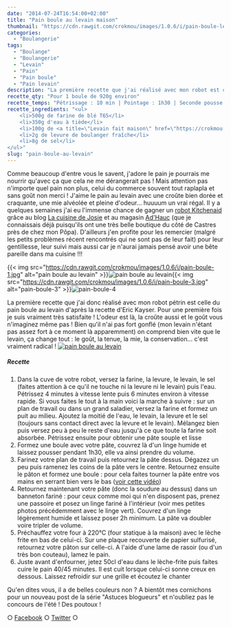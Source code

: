```yaml
---
date: "2014-07-24T16:54:00+02:00"
title: "Pain boule au levain maison"
thumbnail: "https://cdn.rawgit.com/crokmou/images/1.0.6/i/pain-boule-levain.jpg"
categories:
  - "Boulangerie"
tags:
  - "Boulange"
  - "Boulangerie"
  - "Levain"
  - "Pain"
  - "Pain boule"
  - "Pain levain"
description: "La première recette que j'ai réalisé avec mon robot est celle du pain boule au levain d'Eric Kayser. Pour une première je suis satisfaite !"
recette_qty: "Pour 1 boule de 920g environ"
recette_temps: "Pétrissage : 10 min | Pointage : 1h30 | Seconde pousse : 2h | Cuisson : 40 à 45 minutes"
recette_ingredients: "<ul>
	<li>500g de farine de blé T65</li>
	<li>350g d'eau à tiède</li>
	<li>100g de <a title=\"Levain fait maison\" href=\"https://crokmou.com/levain-fait-maison/\" target=\"_blank\">levain liquide</a></li>
	<li>2g de levure de boulanger fraîche</li>
	<li>8g de sel</li>
</ul>"
slug: "pain-boule-au-levain"
---
```


Comme beaucoup d'entre vous le savent, j'adore le pain je pourrais me nourrir qu'avec ça que cela ne me dérangerait pas ! Mais attention pas n'importe quel pain non plus, celui du commerce souvent tout raplapla et sans goût non merci ! J'aime le pain au levain avec une croûte bien dorée et craquante, une mie alvéolée et pleine d'odeur... huuuum un vrai régal. Il y a quelques semaines j'ai eu l'immense chance de gagner un [robot Kitchenaid](http://www.adhauc.com/fr/c13-bien-preparer/c70-preparateur-culinaire/c87-robots-multifonctions/p1560-robot-kitchenaid-artisan-rouge.html#.U9ELYI1_s74) grâce au blog [La cuisine de Josie](http://www.lacuisinedejosie.fr/) et au magasin [Ad'Hauc](http://www.adhauc.com/) (que je connaissais déjà puisqu'ils ont une très belle boutique du côté de Castres près de chez mon Pôpa). D'ailleurs j'en profite pour les remercier (malgré les petits problèmes récent rencontrés qui ne sont pas de leur fait) pour leur gentillesse, leur suivi mais aussi car je n'aurai jamais pensé avoir une bête pareille dans ma cuisine !!!

{{< img src="https://cdn.rawgit.com/crokmou/images/1.0.6/i/pain-boule-1.jpg" alt="pain boule au levain" >}}![pain boule au levain](https://cdn.rawgit.com/crokmou/images/1.0.6/i/pain-boule-2.jpg){{< img src="https://cdn.rawgit.com/crokmou/images/1.0.6/i/pain-boule-3.jpg" alt="pain-boule-3" >}}![pain-boule-4](https://cdn.rawgit.com/crokmou/images/1.0.6/i/pain-boule-4.jpg)

La première recette que j'ai donc réalisé avec mon robot pétrin est celle du pain boule au levain d'après la recette d'Eric Kayser. Pour une première fois je suis vraiment très satisfaite ! L'odeur est là, la croûte aussi et le goût vous n'imaginez même pas ! Bien qu'il n'ai pas fort gonflé (mon levain n'étant pas assez fort à ce moment là apparemment) on comprend bien vite que le levain, ça change tout : le goût, la tenue, la mie, la conservation... c'est vraiment radical ! [![pain boule au levain](https://cdn.rawgit.com/crokmou/images/1.0.6/i/pain-boule-levain-1.jpg)](https://cdn.rawgit.com/crokmou/images/1.0.6/i/pain-boule-levain-1.jpg)

##### Recette

1.  Dans la cuve de votre robot, versez la farine, la levure, le levain, le sel (faites attention à ce qu'il ne touche ni la levure ni le levain) puis l'eau. Pétrissez 4 minutes à vitesse lente puis 6 minutes environ à vitesse rapide. Si vous faites le tout à la main voici la marche à suivre : sur un plan de travail ou dans un grand saladier, versez la farine et formez un puit au milieu. Ajoutez la moitié de l'eau, le levain, la levure et le sel (toujours sans contact direct avec la levure et le levain). Mélangez bien puis versez peu à peu le reste d'eau jusqu'à ce que toute la farine soit absorbée. Pétrissez ensuite pour obtenir une pâte souple et lisse
2.  Formez une boule avec votre pâte, couvrez là d'un linge humide et laissez pousser pendant 1h30, elle va ainsi prendre du volume.
3.  Farinez votre plan de travail puis retournez la pâte dessus. Dégazez un peu puis ramenez les coins de la pâte vers le centre. Retournez ensuite le pâton et formez une boule : pour cela faites tourner la pâte entre vos mains en serrant bien vers le bas ([voir cette vidéo](https://www.youtube.com/watch?v=N1W5LxbSD3o))
4.  Retournez maintenant votre pâte (donc la soudure au dessus) dans un banneton fariné : pour ceux comme moi qui n'en disposent pas, prenez une passoire et posez un linge fariné à l'intérieur (voir mes petites photos précédemment avec le linge vert). Couvrez d'un linge légèrement humide et laissez poser 2h minimum. La pâte va doubler voire tripler de volume.
5.  Préchauffez votre four à 220°C (four statique à la maison) avec le lèche frite en bas de celui-ci. Sur une plaque recouverte de papier sulfurisé, retournez votre pâton sur celle-ci. A l'aide d'une lame de rasoir (ou d'un très bon couteau), lamez le pain.
6.  Juste avant d'enfourner, jetez 50cl d'eau dans le lèche-frite puis faites cuire le pain 40/45 minutes. Il est cuit lorsque celui-ci sonne creux en dessous. Laissez refroidir sur une grille et écoutez le chanter

Qu'en dites vous, il a de belles couleurs non ? A bientôt mes cornichons pour un nouveau post de la série "Astuces blogueurs" et n'oubliez pas le concours de l'été ! Des poutoux !

○ [Facebook](https://www.facebook.com/crokmou.blog) ○ [Twitter](https://twitter.com/Crokmou) ○